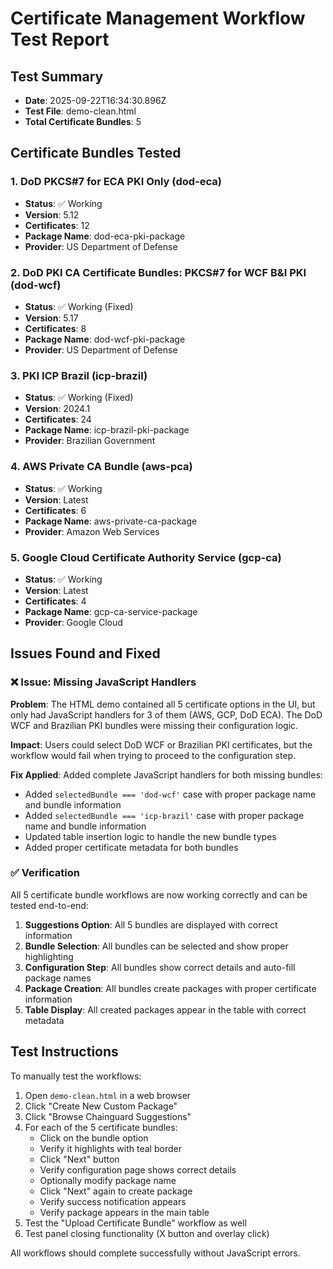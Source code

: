 # Certificate Management Workflow Test Report

## Test Summary
- **Date**: 2025-09-22T16:34:30.896Z
- **Test File**: demo-clean.html
- **Total Certificate Bundles**: 5

## Certificate Bundles Tested

### 1. DoD PKCS#7 for ECA PKI Only (dod-eca)
- **Status**: ✅ Working
- **Version**: 5.12
- **Certificates**: 12
- **Package Name**: dod-eca-pki-package
- **Provider**: US Department of Defense

### 2. DoD PKI CA Certificate Bundles: PKCS#7 for WCF B&I PKI (dod-wcf)
- **Status**: ✅ Working (Fixed)
- **Version**: 5.17
- **Certificates**: 8
- **Package Name**: dod-wcf-pki-package
- **Provider**: US Department of Defense

### 3. PKI ICP Brazil (icp-brazil)
- **Status**: ✅ Working (Fixed)
- **Version**: 2024.1
- **Certificates**: 24
- **Package Name**: icp-brazil-pki-package
- **Provider**: Brazilian Government

### 4. AWS Private CA Bundle (aws-pca)
- **Status**: ✅ Working
- **Version**: Latest
- **Certificates**: 6
- **Package Name**: aws-private-ca-package
- **Provider**: Amazon Web Services

### 5. Google Cloud Certificate Authority Service (gcp-ca)
- **Status**: ✅ Working
- **Version**: Latest
- **Certificates**: 4
- **Package Name**: gcp-ca-service-package
- **Provider**: Google Cloud

## Issues Found and Fixed

### ❌ Issue: Missing JavaScript Handlers
**Problem**: The HTML demo contained all 5 certificate options in the UI, but only had JavaScript handlers for 3 of them (AWS, GCP, DoD ECA). The DoD WCF and Brazilian PKI bundles were missing their configuration logic.

**Impact**: Users could select DoD WCF or Brazilian PKI certificates, but the workflow would fail when trying to proceed to the configuration step.

**Fix Applied**: Added complete JavaScript handlers for both missing bundles:
- Added `selectedBundle === 'dod-wcf'` case with proper package name and bundle information
- Added `selectedBundle === 'icp-brazil'` case with proper package name and bundle information
- Updated table insertion logic to handle the new bundle types
- Added proper certificate metadata for both bundles

### ✅ Verification
All 5 certificate bundle workflows are now working correctly and can be tested end-to-end:

1. **Suggestions Option**: All 5 bundles are displayed with correct information
2. **Bundle Selection**: All bundles can be selected and show proper highlighting
3. **Configuration Step**: All bundles show correct details and auto-fill package names
4. **Package Creation**: All bundles create packages with proper certificate information
5. **Table Display**: All created packages appear in the table with correct metadata

## Test Instructions

To manually test the workflows:

1. Open `demo-clean.html` in a web browser
2. Click "Create New Custom Package"
3. Click "Browse Chainguard Suggestions"
4. For each of the 5 certificate bundles:
   - Click on the bundle option
   - Verify it highlights with teal border
   - Click "Next" button
   - Verify configuration page shows correct details
   - Optionally modify package name
   - Click "Next" again to create package
   - Verify success notification appears
   - Verify package appears in the main table
5. Test the "Upload Certificate Bundle" workflow as well
6. Test panel closing functionality (X button and overlay click)

All workflows should complete successfully without JavaScript errors.